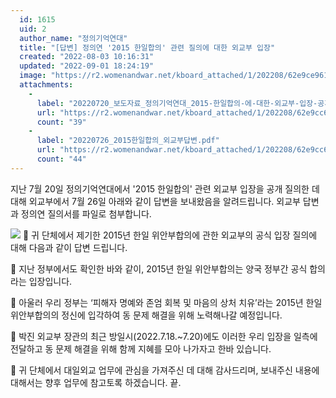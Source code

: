 ```yaml
---
  id: 1615
  uid: 2
  author_name: "정의기억연대"
  title: "[답변] 정의연 '2015 한일합의' 관련 질의에 대한 외교부 입장"
  created: "2022-08-03 10:16:31"
  updated: "2022-09-01 18:24:19"
  image: "https://r2.womenandwar.net/kboard_attached/1/202208/62e9ce961fe047552176.jpg"
  attachments: 
    - 
      label: "20220720_보도자료_정의기억연대_2015-한일합의-에-대한-외교부-입장-공개-질의.hwp"
      url: "https://r2.womenandwar.net/kboard_attached/1/202208/62e9cc6fc4a234094380.hwp"
      count: "39"
    - 
      label: "20220726_2015한일합의_외교부답변.pdf"
      url: "https://r2.womenandwar.net/kboard_attached/1/202208/62e9cc6fc6aeb6588786.pdf"
      count: "44"
---
```

지난 7월 20일 정의기억연대에서 '2015 한일합의' 관련 외교부 입장을 공개 질의한 데 대해 
외교부에서 7월 26일 아래와 같이 답변을 보내왔음을 알려드립니다. 
외교부 답변과 정의연 질의서를 파일로 첨부합니다. 

![](https://r2.womenandwar.net/kboard_attached/1/202208/62e9ce961fe047552176.jpg)
  귀 단체에서 제기한 2015년 한일 위안부합의에 관한 외교부의 공식 입장 질의에 대해 다음과 같이 답변 드립니다. 

  지난 정부에서도 확인한 바와 같이, 2015년 한일 위안부합의는 양국 정부간 공식 합의라는 입장입니다. 

  아울러 우리 정부는 ‘피해자 명예와 존엄 회복 및 마음의 상처 치유’라는 2015년 한일 위안부합의의 정신에 입각하여 동 문제 해결을 위해 노력해나갈 예정입니다.

  박진 외교부 장관의 최근 방일시(2022.7.18.~7.20)에도 이러한 우리 입장을 일측에 전달하고 동 문제 해결을 위해 함께 지혜를 모아 나가자고 한바 있습니다.

  귀 단체에서 대일외교 업무에 관심을 가져주신 데 대해 감사드리며, 보내주신 내용에 대해서는 향후 업무에 참고토록 하겠습니다. 끝.